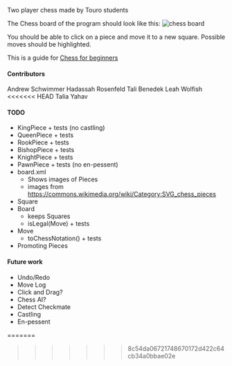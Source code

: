 Two player chess made by Touro students

The Chess board of the program should look like this:
![chess board](https://cutechess.com/cutechess.png)

You should be able to click on a piece and move it to a new square. 
Possible moves should be highlighted.

This is a guide for [Chess for beginners](https://www.wikihow.com/Play-Chess-for-Beginners)

#### Contributors

Andrew Schwimmer
Hadassah Rosenfeld
Tali Benedek
Leah Wolfish
<<<<<<< HEAD
Talia Yahav
#### TODO
- KingPiece + tests (no castling)
- QueenPiece + tests
- RookPiece + tests
- BishopPiece + tests
- KnightPiece + tests
- PawnPiece + tests (no en-pessent)
- board.xml
  - Shows images of Pieces
  - images from https://commons.wikimedia.org/wiki/Category:SVG_chess_pieces
- Square
- Board
  - keeps Squares
  - isLegal(Move) + tests
- Move
  - toChessNotation() + tests
- Promoting Pieces
  
#### Future work
- Undo/Redo
- Move Log
- Click and Drag?
- Chess AI?
- Detect Checkmate
- Castling 
- En-pessent
  
=======
>>>>>>> 8c54da06721748670172d422c64cb34a0bbae02e
